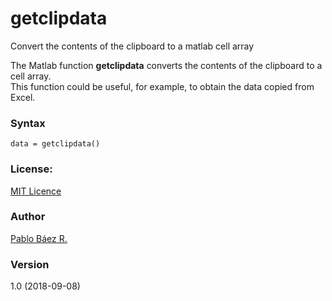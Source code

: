 # getclipdata
Convert the contents of the clipboard to a matlab cell array

The Matlab function <b>getclipdata</b> converts the contents of the clipboard to a cell array.
<br>This function could be useful, for example, to obtain the data copied from Excel.

### Syntax

`data = getclipdata()`

### License:

<a href=https://opensource.org/licenses/MIT>MIT Licence</a>

### Author

<a href="mailto:pbaez@ug.uchile.cl">Pablo Báez R.</a>

### Version

1.0 (2018-09-08)
